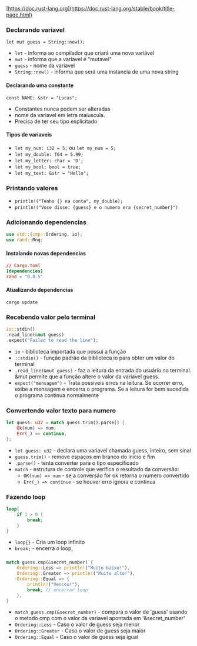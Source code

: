 [https://doc.rust-lang.org](https://doc.rust-lang.org/stable/book/title-page.html)
### Declarando variavel
`let mut guess = String::new();`
- `let` - informa ao compilador que criará uma nova variável
- `mut` - informa que a variavel é "mutavel"
- `guess` - nome da variavel
- `String::new()` - informa que será uma instancia de uma nova string

#### Declarando uma constante
`const NAME: &str = "Lucas";`
- Constantes nunca podem ser alteradas
- nome da variavel em letra maiuscula.
- Precisa de ter seu tipo explicitado

#### Tipos de variaveis
- `let my_num: i32 = 5;` ou `let my_num = 5;`
- `let my_double: f64 = 5.99;`
- `let my_letter: char = 'D';`
- `let my_bool: bool = true;`
- `let my_text: &str = "Hello";`

### Printando valores
- `println!("Tenho {} na conta", my_double);`
- `println!("Voce disse: {guess} e o numero era {secret_number}")`

### Adicionando dependencias
```rust
use std::{cmp::Ordering, io};
use rand::Rng;
```

#### Instalando novas dependencias
```toml
// Cargo.toml
[dependencies]
rand = "0.8.5"
```
#### Atualizando dependencias
`cargo update`

### Recebendo valor pelo terminal
```rust
io::stdin()
.read_line(&mut guess)
.expect("Failed to read the line");
```
- `io` - biblioteca importada que possui a função
- `::stdin()` - função padrão da biblioteca io para obter um valor do terminal
- `.read_line(&mut guess)` - faz a leitura da entrada do usuário no terminal. &mut permite que a função altere o valor da variavel guess.
- `expect("mensagem")` - Trata possiveis erros na leitura. Se ocorrer erro, exibe a mensagem e encerra o programa. Se a leitura for bem sucedida o programa continua normalmente

### Convertendo valor texto para numero
```rust
let guess: u32 = match guess.trim().parse() {
    Ok(num) => num,
    Err(_) => continue,
};
```
- `let guess: u32` - declara uma variavel chamada guess, inteiro, sem sinal
- `guess.trim()` - remove espaços em branco do inicio e fim
- `.parse()` - tenta converter para o tipo especificado
- `match` - estrutura de controle que verifica o resultado da conversão:
    - `OK(num) => num` - se a conversão for ok retorna o numero convertido
    - `Err(_) => continue` - se houver erro ignora e continua

### Fazendo loop
```rust
loop{
    if 1 > 0 {
        break;
    }
}
```
- `loop{}` - Cria um loop infinito
- `break;` - encerra o loop, 

###
```rust
match guess.cmp(&secret_number) {
    Ordering::Less => println!("Muito baixo!"),
    Ordering::Greater => println!("Muito alto!"),
    Ordering::Equal => {
        println!("Venceu!");
        break; // encerrar loop
    },
}   
```
- `match guess.cmp(&secret_number)` - compara o valor de 'guess' usando o metodo cmp com o valor da variavel apontada em '&secret_number'
- `Ordering::Less` - Caso o valor de guess seja menor
- `Ordering::Greater` - Caso o valor de guess seja maior
- `Ordering::Equal` - Caso o valor de guess seja igual